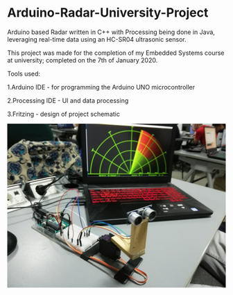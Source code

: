 # Arduino-Radar-University-Project
Arduino based Radar written in C++ with Processing being done in Java, leveraging real-time data using an HC-SR04 ultrasonic sensor.

This project was made for the completion of my Embedded Systems course at university; completed on the 7th of January 2020.

Tools used:

1.Arduino IDE - for programming the Arduino UNO microcontroller

2.Processing IDE - UI and data processing

3.Fritzing - design of project schematic

<p align="center">
  <img src="Picture1.jpg"/>
</p>



